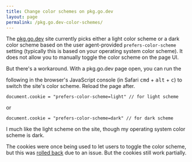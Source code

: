 ```yaml
---
title: Change color schemes on pkg.go.dev
layout: page
permalink: /pkg.go.dev-color-schemes/
---
```


The [pkg.go.dev](https://pkg.go.dev) site currently picks either a light color
scheme or a dark color scheme based on the user agent-provided
`prefers-color-scheme` setting (typically this is based on your
operating system color scheme). It does not allow you to
manually toggle the color scheme on the page UI.

But there's a workaround. With a pkg.go.dev page open, you can run the
<!-- NOTE: keep on same line. the '+' becomes a bullet otherwise -->
following in the browser's JavaScript console (in Safari <kbd>cmd</kbd> + <kbd>alt</kbd> + <kbd>c</kbd>)
to switch the site's color scheme.
Reload the page after.

```
document.cookie = "prefers-color-scheme=light" // for light scheme
```
or
```
document.cookie = "prefers-color-scheme=dark" // for dark scheme
```

I much like the light scheme on the site, though my operating system
color scheme is dark.

The cookies were once being used to let users to toggle the color
scheme, but this was [rolled back][1] due to an issue. But the cookies
still work partially.

[1]: https://github.com/golang/pkgsite/commit/a0af5929e0f9b881e04e37c80ce9dfb1d2dc36f2
